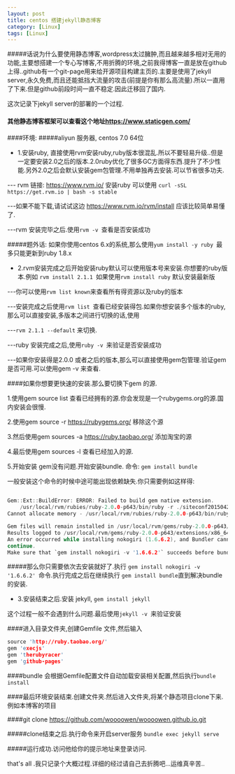 ```yaml
---
layout: post
title: centos 搭建jekyll静态博客
category: [Linux]
tags: [Linux]
---
```


#####话说为什么要使用静态博客,wordpress太过臃肿,而且越来越多相对无用的功能,主要想搭建一个专心写博客,不用折腾的环境,之前我得博客一直是放在github上得..github有一个git-page用来给开源项目构建主页的.主要是使用了jekyll server,永久免费,而且还能抵挡大流量的攻击(前提是你有那么高流量).所以一直用了下来.但是github前段时间一直不稳定.因此迁移回了国内.

这次记录下jekyll server的部署的一个过程.

#### 其他静态博客框架可以查看这个地址<https://www.staticgen.com/>

####环境:
#####aliyun 服务器, centos 7.0 64位

* 1.安装ruby, 直接使用rvm安装ruby,ruby版本很混乱.所以不要轻易升级..但是一定要安装2.0之后的版本.2.0ruby优化了很多GC方面得东西.提升了不少性能.另外2.0之后会默认安装gem包管理.不用单独再去安装.可以节省很多功夫.

--- rvm 链接: <https://www.rvm.io/>
安装ruby 可以使用 `curl -sSL https://get.rvm.io | bash -s stable`

---如果不能下载,请试试这边 <https://www.rvm.io/rvm/install> 应该比较简单易懂了.

---rvm 安装完毕之后.使用`rvm -v `查看是否安装成功

#####题外话: 如果你使用centos 6.x的系统,那么使用`yum install -y ruby `最多只能更新到ruby 1.8.x

* 2.rvm安装完成之后开始安装ruby默认可以使用版本号来安装.你想要的ruby版本.例如 `rvm install 2.1.1 `如果使用`rvm install ruby` 默认安装最新版

---你可以使用`rvm list known`来查看所有得资源以及ruby的版本

---安装完成之后使用`rvm list `查看已经安装得包.如果你想安装多个版本的ruby,那么可以直接安装,多版本之间进行切换的话,使用

---`rvm 2.1.1 --default` 来切换.

---ruby 安装完成之后,使用`ruby -v `来验证是否安装成功

---如果你安装得是2.0.0 或者之后的版本,那么可以直接使用gem包管理.验证gem是否可用.可以使用gem -v 来查看.

####如果你想要更快速的安装.那么要切换下gem 的源.

1.使用gem source list 查看已经拥有的源.你会发现是一个rubygems.org的源.国内安装会很慢.

2.使用gem source -r https://rubygems.org/  移除这个源

3.然后使用gem sources -a https://ruby.taobao.org/ 添加淘宝的源

4.最后使用gem sources -l 查看已经加入的源.

5.开始安装 gem没有问题.开始安装bundle. 命令: `gem install bundle`

一般安装这个命令的时候中途可能出现依赖缺失.你只需要例如这样得:

```c

Gem::Ext::BuildError: ERROR: Failed to build gem native extension.
    /usr/local/rvm/rubies/ruby-2.0.0-p643/bin/ruby -r ./siteconf20150422-19711-1x7hpk.rb extconf.rb
Cannot allocate memory - /usr/local/rvm/rubies/ruby-2.0.0-p643/bin/ruby -r ./siteconf20150422-19711-1x7hpk.rb extconf.rb 2>&1

Gem files will remain installed in /usr/local/rvm/gems/ruby-2.0.0-p643/gems/nokogiri-1.6.6.2 for inspection.
Results logged to /usr/local/rvm/gems/ruby-2.0.0-p643/extensions/x86_64-linux/2.0.0/nokogiri-1.6.6.2/gem_make.out
An error occurred while installing nokogiri (1.6.6.2), and Bundler cannot
continue.
Make sure that `gem install nokogiri -v '1.6.6.2'` succeeds before bundling.

```
#####那么你只需要依次去安装就好了.执行 `gem install nokogiri -v '1.6.6.2' `命令.执行完成之后在继续执行 `gem install bundle`直到解决bundle的安装.

* 3.安装结束之后.安装 jekyll, `gem install jekyll `

这个过程一般不会遇到什么问题.最后使用`jekyll -v `来验证安装

####进入目录文件夹,创建Gemfile 文件,然后输入

```c
source 'http://ruby.taobao.org/'
gem 'execjs'
gem 'therubyracer'
gem 'github-pages'

```

####bundle 会根据Gemfile配置文件自动加载安装相关配置,然后执行`bundle install`

####最后环境安装结束.创建文件夹.然后进入文件夹,将某个静态项目clone下来.例如本博客的项目

####git clone https://github.com/woooowen/woooowen.github.io.git

#####clone结束之后.执行命令来开启server服务 `bundle exec jekyll serve`

#####运行成功.访问他给你的提示地址来登录访问.

that's all .我只记录个大概过程.详细的经过请自己去折腾吧...运维真辛苦..
